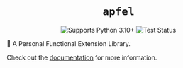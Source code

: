 <h1 align="center">
    <code>apfel</code>
</h1>
<p align="center">
    <img alt="Supports Python 3.10+" src="https://img.shields.io/badge/python-3.10%2B-blue.svg">
    <img alt="Test Status" src="https://img.shields.io/github/actions/workflow/status/Yixuan-Wang/apfel/test.yaml?branch=main&label=test">
</p>

🍎 A Personal Functional Extension Library.

Check out the [documentation](https://apfel.yixuan-wang.site) for more information.
